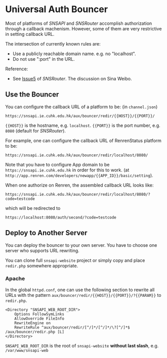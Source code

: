 # Universal Auth Bouncer

Most of platforms of *SNSAPI* and *SNSRouter* accomplish authorization 
through a callback machenism. 
However, some of them are very restrictive in setting callback URL. 

The intersection of currently known rules are:

   * Use a publicly reachable domain name. 
   e.g. no "localhost". 
   * Do not use ":port" in the URL.

Reference:

   * See [Issue5](https://github.com/hupili/sns-router/issues/5) of *SNSRouter*. 
   The discussion on Sina Weibo. 

## Use the Bouncer

You can configure the callback URL of a platform to be:
(in `channel.json`)

```
https://snsapi.ie.cuhk.edu.hk/aux/bouncer/redir/{{HOST}}/{{PORT}}/
```

`{{HOST}}` is the hostname, e.g. `localhost`. 
`{{PORT}}` is the port number, e.g. `8080` (default for *SNSRouter*). 

For example, one can configure the callback URL of RenrenStatus platform to be:

```
https://snsapi.ie.cuhk.edu.hk/aux/bouncer/redir/localhost/8080/
```

Note that you have to configure App domain to be 
`https://snsapi.ie.cuhk.edu.hk` in order for this to work. 
(at `http://app.renren.com/developers/newapp/{{APP_ID}}/basic/setting`). 

When one authorize on Renren, the assembled callback URL looks like:

```
https://snsapi.ie.cuhk.edu.hk/aux/bouncer/redir/localhost/8080/?code=testcode
```

which will be redirected to 

```
https://localhost:8080/auth/second/?code=testcode
```

## Deploy to Another Server

You can deploy the bouncer to your own server. 
You have to choose one server who supports URL rewriting. 

You can clone full `snsapi-website` project or 
simply copy and place `redir.php` somewhere appropriate. 

### Apache

In the global `httpd.conf`, one can use the following section to 
rewrite all URLs with the pattern `aux/bouncer/redir/{{HOST}}/{{PORT}}/?{{PARAM}}` to `redir.php`. 

```
<Directory "SNSAPI_WEB_ROOT_DIR">
	Options FollowSymLinks
	AllowOverride FileInfo
	RewriteEngine on
	RewriteRule ^aux/bouncer/redir/[^/]*/[^/]*/\?[^/]*$ /aux/bouncer/redir.php [L]
</Directory>
```

`SNSAPI_WEB_ROOT_DIR` is the root of `snsapi-website` **without last slash**, 
e.g. `/var/www/snsapi-web`
